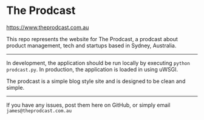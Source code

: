 # The Prodcast
https://www.theprodcast.com.au

This repo represents the website for The Prodcast, a prodcast about product management, tech and startups based in Sydney, Australia.

-------------

In development, the application should be run locally by executing `python prodcast.py`.
In production, the application is loaded in using uWSGI.

The prodcast is a simple blog style site and is designed to be clean and simple.

-------------

If you have any issues, post them here on GitHub, or simply email `james@theprodcast.com.au`
